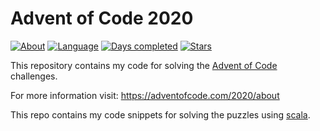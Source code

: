 # Advent of Code 2020
[![About](https://img.shields.io/badge/Advent%20of%20Code%20🎄-2020-brightgreen)](https://adventofcode.com/2020/about)
[![Language](https://img.shields.io/badge/Language-Scala-red)](https://www.java.com/)
[![Days completed](https://img.shields.io/badge/day%20📅-20-blue)](https://github.com/joblo2213/AdventOfCode2020/tree/master/src/de/ungefroren/adventofcode/y2020)
[![Stars](https://img.shields.io/badge/stars%20⭐-32-yellow)](https://adventofcode.com/2020/stats)

This repository contains my code for solving the [Advent of Code](https://adventofcode.com/) challenges.

For more information visit: https://adventofcode.com/2020/about

This repo contains my code snippets for solving the puzzles using [scala](https://www.scala-lang.org/).  